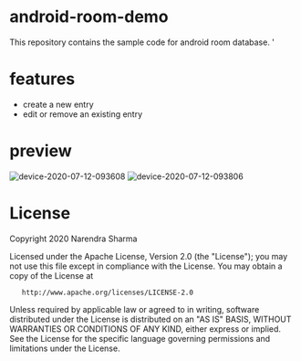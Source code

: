 # android-room-demo
 This repository contains the sample code for android room database. '

# features
  - create a new entry
  - edit or remove an existing entry
  
# preview
![device-2020-07-12-093608](https://user-images.githubusercontent.com/29101249/87238720-b2bf4380-c423-11ea-9fec-045fcb3eb8f5.png)
![device-2020-07-12-093806](https://user-images.githubusercontent.com/29101249/87238723-be126f00-c423-11ea-9e5a-9a275486ad32.png)

# License
Copyright 2020 Narendra Sharma

   Licensed under the Apache License, Version 2.0 (the "License");
   you may not use this file except in compliance with the License.
   You may obtain a copy of the License at

       http://www.apache.org/licenses/LICENSE-2.0

   Unless required by applicable law or agreed to in writing, software
   distributed under the License is distributed on an "AS IS" BASIS,
   WITHOUT WARRANTIES OR CONDITIONS OF ANY KIND, either express or implied.
   See the License for the specific language governing permissions and
   limitations under the License.
